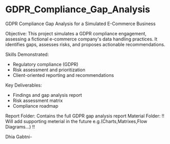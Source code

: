 # GDPR_Compliance_Gap_Analysis

GDPR Compliance Gap Analysis for a Simulated E-Commerce Business

Objective: This project simulates a GDPR compliance engagement,
assessing a fictional e-commerce company's data handling practices.
It identifies gaps, assesses risks, and proposes actionable recommendations.

Skills Demonstrated:
- Regulatory compliance (GDPR)
- Risk assessment and prioritization
- Client-oriented reporting and recommendations

Key Deliverables:
- Findings and gap analysis report
- Risk assessment matrix
- Compliance roadmap

Report Folder: Contains the full GDPR gap analysis report
Material Folder: !! Will add supporting meterial in the future e.g.(Charts,Matrixes,Flow Diagrams...) !!

Dhia Gabtni-

